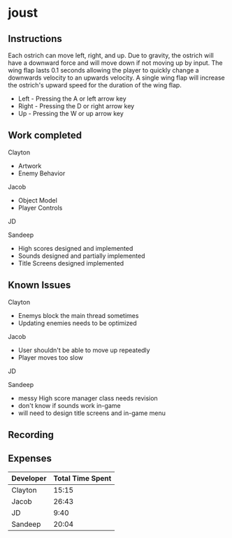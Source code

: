 # joust

## Instructions
Each ostrich can move left, right, and up. Due to gravity, the ostrich will have a downward force and 
will move down if not moving up by input. The wing flap lasts 0.1 seconds allowing the player to quickly change a downwards velocity 
to an upwards velocity. A single wing flap will increase the ostrich's upward speed for the duration of the wing flap.

* Left - Pressing the A or left arrow key
* Right - Pressing the D or right arrow key
* Up - Pressing the W or up arrow key

## Work completed
Clayton
* Artwork
* Enemy Behavior

Jacob
* Object Model
* Player Controls

JD

Sandeep
* High scores designed and implemented
* Sounds designed and partially implemented
* Title Screens designed implemented

## Known Issues
Clayton
* Enemys block the main thread sometimes
* Updating enemies needs to be optimized

Jacob
* User shouldn't be able to move up repeatedly
* Player moves too slow

JD

Sandeep
* messy High score manager class needs revision
* don't know if sounds work in-game
* will need to design title screens and in-game menu

## Recording

## Expenses
| Developer | Total Time Spent |
|-----------|------------------|
| Clayton | 15:15 |
| Jacob | 26:43 |
| JD | 9:40 |
| Sandeep | 20:04 |
